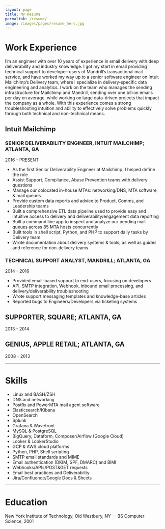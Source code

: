 ```yaml
---
layout: page
title: My Resume
permalink: /resume/
image: /images/pages/resume_hero.jpg
---
```


# Work Experience

I’m an engineer with over 10 years of experience in email delivery with deep deliverability and industry knowledge. I got my start in email providing technical support to developer-users of Mandrill’s transactional mail service, and have worked my way up to a senior software engineer on Intuit Mailchimp’s Delivery team, where I specialize in delivery-specific data engineering and analytics. I work on the team who manages the sending infrastructure for Mailchimp and Mandrill, sending over one billion emails per day on average, while working on large data-driven projects that impact the company as a whole. With this experience comes a strong troubleshooting intuition and ability to effectively solve problems quickly through both technical and non-technical means.

## Intuit Mailchimp

### SENIOR DELIVERABILITY ENGINEER, INTUIT MAILCHIMP; ATLANTA, GA

2016 - PRESENT
* As the first Senior Deliverability Engineer at Mailchimp, I helped define the role
* Assist Support, Compliance, Abuse Prevention teams with delivery questions
* Manage our colocated in-house MTAs: networking/DNS, MTA software, & mail queues
* Provide custom data reports and advice to Product, Comms, and Leadership teams
* Built a comprehensive ETL data pipeline used to provide easy and intuitive access to delivery and deliverability/engagement data reporting
* Built a command line app to inspect and analyze our pending mail queues across 85 MTA hosts concurrently
* Built tools in shell script, Python, and PHP to support daily tasks by Delivery team
* Wrote documentation about delivery systems & tools, as well as guides and reference for non-delivery teams

### TECHNICAL SUPPORT ANALYST, MANDRILL; ATLANTA, GA

2014 - 2016
* Provided email-based support to end-users, focusing on developers
* API, SMTP integration, Webhook, inbound email processing, and delivery/deliverability troubleshooting
* Wrote support messaging templates and knowledge-base articles
* Reported bugs to Engineers/Developers via ticketing systems

## SUPPORTER, SQUARE; ATLANTA, GA

2013 - 2014

## GENIUS, APPLE RETAIL; ATLANTA, GA

2008 - 2013

---

# Skills

* Linux and BASH/ZSH
* DNS and networking
* Postfix and PowerMTA mail agent software
* Elasticsearch/Kibana
* OpenSearch
* Splunk
* Grafana & Wavefront
* MySQL & PostgreSQL
* BigQuery, Dataform, Composer/Airflow (Google Cloud)
* Looker & LookerStudio
* GCP & AWS cloud platforms
* Python, PHP, Shell scripting
* SMTP email standards and MIME
* Email authentication (DKIM, SPF, DMARC) and BIMI
* Webhooks/APIs/POST&GET requests
* Email best practices and Deliverability
* Jira/Confluence/Google Docs & Sheets

---

# Education

New York Institute of Technology, Old Westbury, NY — BS Computer Science, 2001
